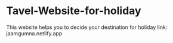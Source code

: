 # Tavel-Website-for-holiday
This website helps you to decide your destination for holiday
link: jaamgumna.netlify.app
